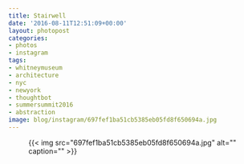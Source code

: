 ```yaml
---
title: Stairwell
date: '2016-08-11T12:51:09+00:00'
layout: photopost
categories:
- photos
- instagram
tags:
- whitneymuseum
- architecture
- nyc
- newyork
- thoughtbot
- summersummit2016
- abstraction
image: blog/instagram/697fef1ba51cb5385eb05fd8f650694a.jpg
---
```


<figure class="photo photo--square">
  {{< img src="697fef1ba51cb5385eb05fd8f650694a.jpg" alt="" caption="" >}}

</figure>



